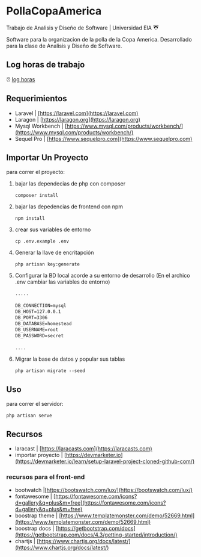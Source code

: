# PollaCopaAmerica

Trabajo de Analisis y Diseño de Software | Universidad EIA ![logo eia](https://github.com/EIA-University/LogosEIA/blob/master/assets/png/logo-eia-icon.png?raw=true)

Software para la organizacion de la polla de la Copa America. Desarrollado para la clase de Analisis y Diseño de Software.

## Log horas de trabajo

:alarm_clock: [log horas](https://docs.google.com/spreadsheets/d/1EumZ7lT7uqr5Nqyd2tLlsDz7mIX3mx0o_pT0jicEsdE/edit?usp=sharing)


## Requerimientos
* Laravel | [https://laravel.com](https://laravel.com)
* Laragon | [https://laragon.org](https://laragon.org)
* Mysql Workbench | [https://www.mysql.com/products/workbench/](https://www.mysql.com/products/workbench/)
* Sequel Pro |   [https://www.sequelpro.com](https://www.sequelpro.com)


## Importar Un Proyecto
para correr el proyecto:

1. bajar las dependecias de php con composer
    ```
    composer install
    ```
2. bajar las depedencias de frontend con npm 
    ```
    npm install
    ```
4. crear sus variables de entorno 
    ```
    cp .env.example .env
    ```
5. Generar la llave de encritapción 
    ```
    php artisan key:generate
    ```
6. Configurar la BD local acorde a su entorno de desarrollo (En el archico .env  cambiar las variables de entorno)
    ```
    .....

    DB_CONNECTION=mysql
    DB_HOST=127.0.0.1
    DB_PORT=3306
    DB_DATABASE=homestead
    DB_USERNAME=root
    DB_PASSWORD=secret
    
    ....

    ```

7. Migrar la base de datos y popular sus tablas
    ```
    php artisan migrate --seed
    ```

## Uso
 para correr el servidor: 
 ```
 php artisan serve
 ```



## Recursos
* laracast | [https://laracasts.com](https://laracasts.com)
* importar proyecto | [https://devmarketer.io](https://devmarketer.io/learn/setup-laravel-project-cloned-github-com/)

### recursos para el front-end
* bootwatch |[https://bootswatch.com/lux/](https://bootswatch.com/lux/)
* fontawesome | [https://fontawesome.com/icons?d=gallery&q=plus&m=free](https://fontawesome.com/icons?d=gallery&q=plus&m=free)
* boostrap theme | [https://www.templatemonster.com/demo/52669.html](https://www.templatemonster.com/demo/52669.html)
* boostrap docs | [https://getbootstrap.com/docs](https://getbootstrap.com/docs/4.3/getting-started/introduction/)
* chartjs   |  [https://www.chartjs.org/docs/latest/](https://www.chartjs.org/docs/latest/)



